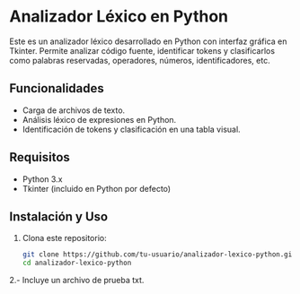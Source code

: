 # Analizador Léxico en Python

Este es un analizador léxico desarrollado en Python con interfaz gráfica en Tkinter. Permite analizar código fuente, identificar tokens y clasificarlos como palabras reservadas, operadores, números, identificadores, etc.

## Funcionalidades
- Carga de archivos de texto.
- Análisis léxico de expresiones en Python.
- Identificación de tokens y clasificación en una tabla visual.

## Requisitos
- Python 3.x
- Tkinter (incluido en Python por defecto)

## Instalación y Uso
1. Clona este repositorio:
   ```sh
   git clone https://github.com/tu-usuario/analizador-lexico-python.git
   cd analizador-lexico-python
2.- Incluye un archivo de prueba txt.
